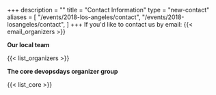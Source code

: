 +++
description = ""
title = "Contact Information"
type = "new-contact"
aliases = [
        "/events/2018-los-angeles/contact",
        "/events/2018-losangeles/contact",
]
+++
If you'd like to contact us by email: {{< email_organizers >}}

**Our local team**

{{< list_organizers >}}

**The core devopsdays organizer group**

{{< list_core >}}